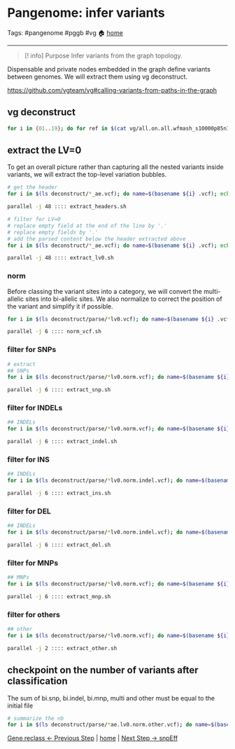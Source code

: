 # Pangenome: infer variants
Tags: #pangenome #pggb #vg
🏠 [home](README.md)
***
> [! info] Purpose
> Infer variants from the graph topology.

Dispensable and private nodes embedded in the graph define variants between genomes. We will extract them using vg deconstruct.

https://github.com/vgteam/vg#calling-variants-from-paths-in-the-graph

## vg deconstruct
```bash
for i in {01..19}; do for ref in $(cat vg/all.on.all.wfmash_s10000p85n1.chr${i}.seqwish_k49.smooth.paths); do if [ -e deconstruct/all.on.all.wfmash_s10000p85n1.chr${i}.seqwish_k49.smooth.on.${ref}_ae.vcf.done ] ; then echo "${ref} for ${i} already processed, skipping..."; else echo "vg deconstruct -p ${ref} -r vg/all.on.all.wfmash_s10000p85n1.chr${i}.seqwish_k49.smooth.snarls -t 48 -v -a -e vg/all.on.all.wfmash_s10000p85n1.chr${i}.seqwish_k49.smooth.xg > deconstruct/all.on.all.wfmash_s10000p85n1.chr${i}.seqwish_k49.smooth.on.${ref}_ae.vcf && touch deconstruct/all.on.all.wfmash_s10000p85n1.chr${i}.seqwish_k49.smooth.on.${ref}_ae.vcf.done"; fi; done; done > deconstruct_commands.sh
```

## extract the LV=0

To get an overall picture rather than capturing all the nested variants inside variants, we will extract the top-level variation bubbles.

```bash
# get the header
for i in $(ls deconstruct/*_ae.vcf); do name=$(basename ${i} .vcf); echo "grep '#' ${i} > deconstruct/parse/${name}.lv0.vcf"; done > extract_headers.sh

parallel -j 48 :::: extract_headers.sh

# filter for LV=0
# replace empty field at the end of the line by '.'
# replace empty fields by '.'
# add the parsed content below the header extracted above
for i in $(ls deconstruct/*_ae.vcf); do name=$(basename ${i} .vcf); echo "grep 'LV=0' ${i} | sed 's:\t\$:\t.:g' | perl -pe 's/\t(?=\t)/\t./g' >> deconstruct/parse/${name}.lv0.vcf"; done > extract_lv0.sh

parallel -j 48 :::: extract_lv0.sh
```

### norm
Before classing the variant sites into a category, we will convert the multi-allelic sites into bi-allelic sites. We also normalize to correct the position of the variant and simplify it if possible.

```bash
for i in $(ls deconstruct/parse/*lv0.vcf); do name=$(basename ${i} .vcf); ref_name=$(basename ${i} _ae.lv0.vcf | sed 's:^.*smooth.on.::g' | sed 's:.chr.*$::g' | sed 's:hap:Hap:g'); echo "bcftools norm --output deconstruct/parse/${name}.norm.vcf --output-type v --threads 4 -m-any --fasta-ref assembly/${ref_name}.fasta --check-ref w ${i} 2> logs/${name}.norm.err"; done > norm_vcf.sh

parallel -j 6 :::: norm_vcf.sh
```

### filter for SNPs
```bash
# extract
## SNPs
for i in $(ls deconstruct/parse/*lv0.norm.vcf); do name=$(basename ${i} .vcf); echo "bcftools view --output-file deconstruct/parse/${name}.snp.vcf --output-type v --threads 4 --types snps ${i} 2> logs/${name}.snp.err"; done > extract_snp.sh

parallel -j 6 :::: extract_snp.sh
```

### filter for INDELs
```bash
## INDELs
for i in $(ls deconstruct/parse/*lv0.norm.vcf); do name=$(basename ${i} .vcf); echo "bcftools view --output-file deconstruct/parse/${name}.indel.vcf --output-type v --threads 4 --types indels ${i} 2> logs/${name}.indel.err"; done > extract_indel.sh

parallel -j 6 :::: extract_indel.sh
```

### filter for INS
```bash
## INDELs
for i in $(ls deconstruct/parse/*lv0.norm.indel.vcf); do name=$(basename ${i} .indel.vcf); echo "bcftools filter --include 'strlen(REF)<strlen(ALT)' --output deconstruct/parse/${name}.ins.vcf --output-type v --threads 4 ${i} 2> logs/${name}.ins.err"; done > extract_ins.sh

parallel -j 6 :::: extract_ins.sh
```

### filter for DEL
```bash
## INDELs
for i in $(ls deconstruct/parse/*lv0.norm.indel.vcf); do name=$(basename ${i} .indel.vcf); echo "bcftools filter --include 'strlen(REF)>strlen(ALT)' --output deconstruct/parse/${name}.del.vcf --output-type v --threads 4 ${i} 2> logs/${name}.del.err"; done > extract_del.sh

parallel -j 6 :::: extract_del.sh
```

### filter for MNPs
```bash
## MNPs
for i in $(ls deconstruct/parse/*lv0.norm.vcf); do name=$(basename ${i} .vcf); echo "bcftools view --output-file deconstruct/parse/${name}.mnp.vcf --output-type v --threads 4 --types mnps ${i} 2> logs/${name}.mnp.err"; done > extract_mnp.sh

parallel -j 6 :::: extract_mnp.sh
```

### filter for others
```bash
## other
for i in $(ls deconstruct/parse/*lv0.norm.vcf); do name=$(basename ${i} .vcf); echo "grep -vwFf <(cat deconstruct/parse/${name}.snp.vcf deconstruct/parse/${name}.indel.vcf deconstruct/parse/${name}.mnp.vcf) ${i} > deconstruct/parse/${name}.other.vcf 2> logs/${name}.other.err"; done > extract_other.sh

parallel -j 2 :::: extract_other.sh
```

## checkpoint on the number of variants after classification

The sum of bi.snp, bi.indel, bi.mnp, multi and other must be equal to the initial file

```bash
# summarize the nb
for i in $(ls deconstruct/parse/*ae.lv0.norm.other.vcf); do name=$(basename ${i} .other.vcf); if [ -e "deconstruct/parse/stats/${name}.stats_nb.txt" ]; then echo "${name} already done, skipping..."; else snp=$(grep -v '#' deconstruct/parse/${name}.snp.vcf | wc -l); ins=$(grep -v '#' deconstruct/parse/${name}.ins.vcf | wc -l); del=$(grep -v '#' deconstruct/parse/${name}.del.vcf | wc -l); mnp=$(grep -v '#' deconstruct/parse/${name}.mnp.vcf | wc -l); other=$(grep -v '#' deconstruct/parse/${name}.other.vcf | wc -l); tot=$(grep -v '#' deconstruct/parse/${name}.vcf | wc -l); full=$(cat deconstruct/parse/${name}.snp.vcf deconstruct/parse/${name}.ins.vcf deconstruct/parse/${name}.del.vcf deconstruct/parse/${name}.mnp.vcf deconstruct/parse/${name}.other.vcf | grep -v '#' | sort -u | wc -l); check=$(if [ "$full" == "$tot" ]; then echo "TRUE"; else echo "FALSE"; fi); echo -e "snp\t${snp}\nins\t${ins}\ndel\t${del}\nmnp\t${mnp}\nother\t${other}\nfull\t${full}\ntot\t${tot}\ncheck\t${check}" > deconstruct/parse/stats/${name}.stats_nb.txt; fi; done
```

[Gene reclass <- Previous Step](0.06_gene_pangenome.md) | [home](README.md) | [Next Step -> snpEff](0.08_snpEff.md)

